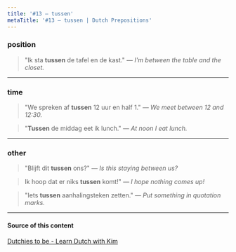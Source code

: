 ```yaml
---
title: '#13 — tussen'
metaTitle: '#13 — tussen | Dutch Prepositions'
---
```


### position

> "Ik sta **tussen** de tafel en de kast."
> _— I'm between the table and the closet._

---

### time

> "We spreken af **tussen** 12 uur en half 1."
> _— We meet between 12 and 12:30._

> "**Tussen** de middag eet ik lunch."
> _— At noon I eat lunch._

---

### other

> "Blijft dit **tussen** ons?"
> _— Is this staying between us?_

> Ik hoop dat er niks **tussen** komt!"
> _— I hope nothing comes up!_

> "Iets **tussen** aanhalingsteken zetten."
> _— Put something in quotation marks._

---

#### Source of this content

[Dutchies to be - Learn Dutch with Kim](https://youtu.be/18sfYm5Si54)
